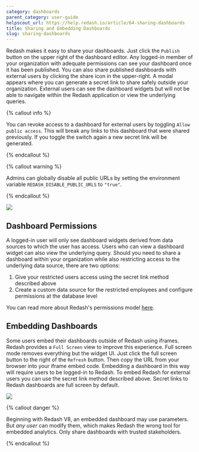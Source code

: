 ```yaml
---
category: dashboards
parent_category: user-guide
helpscout_url: https://help.redash.io/article/64-sharing-dashboards
title: Sharing and Embedding Dashboards
slug: sharing-dashboards
---
```


Redash makes it easy to share your dashboards. Just click the `Publish` button on the upper right of the dashboard editor. Any logged-in member of your organization with adequate permissions can see your dashboard once it has been published. You can also share published dashboards with external users by clicking the share icon in the upper-right. A modal appears where you can generate a secret link to share safely outside your organization. External users can see the dashboard widgets but will not be able to navigate within the Redash application or view the underlying queries.

{% callout info %}

You can revoke access to a dashboard for external users by toggling `Allow public access`. This will break any links to this dashboard that were shared previously. If you toggle the switch again a new secret link will be generated.

{% endcallout %}

{% callout warning %}

Admins can globally disable all public URLs by setting the environment variable `REDASH_DISABLE_PUBLIC_URLS` to `"true"`.

{% endcallout %}

![](/assets/images/docs/gitbook/turn-on-url-sharing.gif)

## Dashboard Permissions

A logged-in user will only see dashboard widgets derived from data sources to which the user has access. Users who can view a dashboard widget can also view the underlying query. Should you need to share a dashboard within your organization while also restricting access to the underlying data source, there are two options:

1. Give your restricted users access using the secret link method described above
2. Create a custom data source for the restricted employees and configure permissions at the database level

You can read more about Redash's permissions model [here](/help/user-guide/users/permissions-groups).

## Embedding Dashboards

Some users embed their dashboards outside of Redash using iframes. Redash provides a `Full Screen` view to improve this experience. Full screen mode removes everything but the widget UI. Just click the full screen button to the right of the `Refresh` button. Then copy the URL from your browser into your iframe embed code. Embedding a dashboard in this way will require users to be logged-in to Redash. To embed Redash for external users you can use the secret link method described above. Secret links to Redash dashboards are full screen by default.

![](/assets/images/docs/gitbook/full_screen_button.png)

{% callout danger %}

Beginning with Redash V8, an embedded dashboard may use parameters. But _any user_ can modify them, which makes Redash the wrong tool for embedded analytics. Only share dashboards with trusted stakeholders.

{% endcallout %}
